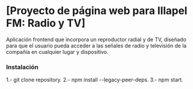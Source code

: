 # [Proyecto de página web para Illapel FM: Radio y TV]

Aplicación frontend que incorpora un reproductor radial y de TV, diseñado para que el usuario pueda acceder a las señales de radio y televisión de la compañía en cualquier lugar y dispositivo.

### Instalación

1.- git clone repository.
2.- npm install --legacy-peer-deps.
3.- npm start.

